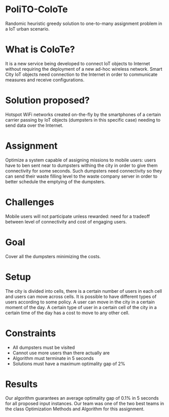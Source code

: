 # PoliTO-CoIoTe
Randomic heuristic greedy solution to one-to-many assignment problem in a IoT urban scenario.

# What is CoIoTe?
It is a new service being developed to connect IoT objects to Internet without requiring the deployment of a new ad-hoc wireless network.
Smart City IoT objects need connection to the Internet in order to communicate measures and receive configurations.

# Solution proposed?
Hotspot WiFi networks created on-the-fly by the smartphones of a certain carrier passing by IoT objects (dumpsters in this specific case) needing to send data over the Internet.

# Assignment
Optimize a system capable of assigning missions to mobile users: users have to ben sent near to dumpsters withing the city in order to give them connectivity for some seconds. Such dumpsters need connectivity so they can send their waste filling level to the waste company server in order to better schedule the emptying of the dumpsters.

# Challenges
Mobile users will not participate unless rewarded: need for a tradeoff between level of connectivity and cost of engaging users.

# Goal
Cover all the dumpsters minimizing the costs.

# Setup
The city is divided into cells, there is a certain number of users in each cell and users can move across cells. It is possible to have different types of users according to some policy. A user can move in the city in a certain moment of the day. A certain type of user in a certain cell of the city in a certain time of the day has a cost to move to any other cell.

# Constraints
- All dumpsters must be visited
- Cannot use more users than there actually are
- Algorithm must terminate in 5 seconds
- Solutions must have a maximum optimality gap of 2%

# Results
Our algorithm guarantees an average optimality gap of 0.1% in 5 seconds for all proposed input instances.
Our team was one of the two best teams in the class Optimization Methods and Algorithm for this assignment.
